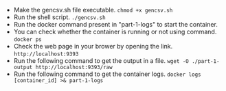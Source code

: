 - Make the gencsv.sh file executable.
`chmod +x gencsv.sh`
- Run the shell script.
`./gencsv.sh`
- Run the docker command present in "part-1-logs" to start the container.
- You can check whether the container is running or not using command.
`docker ps`
- Check the web page in your brower by opening the link.
`http://localhost:9393`
- Run the following command to get the output in a file.
`wget -O ./part-1-output http://localhost:9393/raw`
- Run the following command to get the container logs.
`docker logs [container_id] >& part-1-logs`
